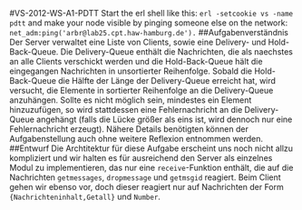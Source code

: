 #VS-2012-WS-A1-PDTT
Start the erl shell like this: `erl -setcookie vs -name pdtt` and make
your node visible by pinging someone else on the network:
`net_adm:ping('arbr@lab25.cpt.haw-hamburg.de').`
##Aufgabenverständnis
Der Server verwaltet eine Liste von Clients, sowie eine Delivery- und Hold-Back-Queue. Die Delivery-Queue enthält die Nachrichten, die als naechstes an alle Clients verschickt werden und die Hold-Back-Queue hält die eingegangen Nachrichten in unsortierter Reihenfolge. Sobald die Hold-Back-Queue die Hälfte der Länge der Delivery-Queue erreicht hat, wird versucht, die Elemente in sortierter Reihenfolge an die Delivery-Queue anzuhängen. Sollte es nicht möglich sein, mindestes ein Element hinzuzufügen, so wird stattdessen eine Fehlernachricht an die Delivery-Queue angehängt (falls die Lücke größer als eins ist, wird dennoch nur eine Fehlernachricht erzeugt).
Nähere Details benötigten können der Aufgabenstellung auch ohne weitere Reflexion entnommen werden.
##Entwurf
Die Archtitektur für diese Aufgabe erscheint uns noch nicht allzu kompliziert und wir halten es für ausreichend den Server als einzelnes Modul zu implementieren, das nur eine `receive`-Funktion enthält, die auf die Nachrichten `getmessages`, `dropmessage` und `getmsgid` reagiert. Beim Client gehen wir ebenso vor, doch dieser reagiert nur auf Nachrichten der Form `{Nachrichteninhalt,Getall}` und `Number`.
